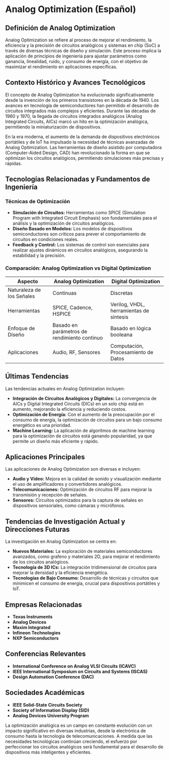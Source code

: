 # Analog Optimization (Español)

## Definición de Analog Optimization

Analog Optimization se refiere al proceso de mejorar el rendimiento, la eficiencia y la precisión de circuitos analógicos y sistemas en chip (SoC) a través de diversas técnicas de diseño y simulación. Este proceso implica la aplicación de principios de ingeniería para ajustar parámetros como ganancia, linealidad, ruido, y consumo de energía, con el objetivo de maximizar el rendimiento en aplicaciones específicas.

## Contexto Histórico y Avances Tecnológicos

El concepto de Analog Optimization ha evolucionado significativamente desde la invención de los primeros transistores en la década de 1940. Los avances en tecnología de semiconductores han permitido el desarrollo de circuitos integrados más complejos y eficientes. Durante las décadas de 1960 y 1970, la llegada de circuitos integrados analógicos (Analog Integrated Circuits, AICs) marcó un hito en la optimización analógica, permitiendo la miniaturización de dispositivos.

En la era moderna, el aumento de la demanda de dispositivos electrónicos portátiles y de IoT ha impulsado la necesidad de técnicas avanzadas de Analog Optimization. Las herramientas de diseño asistido por computadora (Computer-Aided Design, CAD) han revolucionado la forma en que se optimizan los circuitos analógicos, permitiendo simulaciones más precisas y rápidas.

## Tecnologías Relacionadas y Fundamentos de Ingeniería

### Técnicas de Optimización

- **Simulación de Circuitos:** Herramientas como SPICE (Simulation Program with Integrated Circuit Emphasis) son fundamentales para el análisis y la optimización de circuitos analógicos.
- **Diseño Basado en Modelos:** Los modelos de dispositivos semiconductores son críticos para prever el comportamiento de circuitos en condiciones reales.
- **Feedback y Control:** Los sistemas de control son esenciales para realizar ajustes dinámicos en circuitos analógicos, asegurando la estabilidad y la precisión.

### Comparación: Analog Optimization vs Digital Optimization

| Aspecto                  | Analog Optimization                              | Digital Optimization                              |
|-------------------------|-------------------------------------------------|--------------------------------------------------|
| Naturaleza de los Señales| Continuas                                      | Discretas                                         |
| Herramientas            | SPICE, Cadence, HSPICE                         | Verilog, VHDL, herramientas de síntesis          |
| Enfoque de Diseño       | Basado en parámetros de rendimiento continuo    | Basado en lógica booleana                         |
| Aplicaciones            | Audio, RF, Sensores                            | Computación, Procesamiento de Datos               |

## Últimas Tendencias

Las tendencias actuales en Analog Optimization incluyen:

- **Integración de Circuitos Analógicos y Digitales:** La convergencia de AICs y Digital Integrated Circuits (DICs) en un solo chip está en aumento, mejorando la eficiencia y reduciendo costos.
- **Optimización de Energía:** Con el aumento de la preocupación por el consumo de energía, la optimización de circuitos para un bajo consumo energético es una prioridad.
- **Machine Learning:** La aplicación de algoritmos de machine learning para la optimización de circuitos está ganando popularidad, ya que permite un diseño más eficiente y rápido.

## Aplicaciones Principales

Las aplicaciones de Analog Optimization son diversas e incluyen:

- **Audio y Video:** Mejora en la calidad de sonido y visualización mediante el uso de amplificadores y convertidores analógicos.
- **Telecomunicaciones:** Optimización de circuitos RF para mejorar la transmisión y recepción de señales.
- **Sensores:** Circuitos optimizados para la captura de señales en dispositivos sensoriales, como cámaras y micrófonos.

## Tendencias de Investigación Actual y Direcciones Futuras

La investigación en Analog Optimization se centra en:

- **Nuevos Materiales:** La exploración de materiales semiconductores avanzados, como grafeno y materiales 2D, para mejorar el rendimiento de los circuitos analógicos.
- **Tecnología de 3D ICs:** La integración tridimensional de circuitos para mejorar la densidad y la eficiencia energética.
- **Tecnologías de Bajo Consumo:** Desarrollo de técnicas y circuitos que minimicen el consumo de energía, crucial para dispositivos portátiles y IoT.

## Empresas Relacionadas

- **Texas Instruments**
- **Analog Devices**
- **Maxim Integrated**
- **Infineon Technologies**
- **NXP Semiconductors**

## Conferencias Relevantes

- **International Conference on Analog VLSI Circuits (ICAVC)**
- **IEEE International Symposium on Circuits and Systems (ISCAS)**
- **Design Automation Conference (DAC)**

## Sociedades Académicas

- **IEEE Solid-State Circuits Society**
- **Society of Information Display (SID)**
- **Analog Devices University Program**

La optimización analógica es un campo en constante evolución con un impacto significativo en diversas industrias, desde la electrónica de consumo hasta la tecnología de telecomunicaciones. A medida que las necesidades tecnológicas continúan creciendo, el esfuerzo por perfeccionar los circuitos analógicos será fundamental para el desarrollo de dispositivos más inteligentes y eficientes.